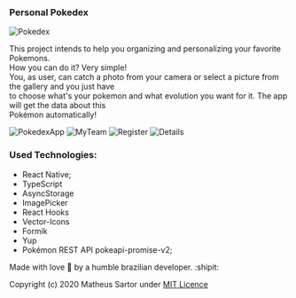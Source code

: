### Personal Pokedex

![Pokedex](https://cdn.bulbagarden.net/upload/4/4b/Pok%C3%A9dex_logo.png)

This project intends to help you organizing and personalizing your favorite Pokemons.  
How you can do it? Very simple!  
You, as user, can catch a photo from your camera or select a picture from the gallery and you just have  
to choose what's your pokemon and what evolution you want for it. The app will get the data about this  
Pokémon automatically!

![PokedexApp](https://i.ibb.co/SxjCc8c/home.jpg) ![MyTeam](https://i.ibb.co/pzmXNxN/myteam.jpg) ![Register](https://i.ibb.co/Jryy8jk/register.jpg) ![Details](https://i.ibb.co/VMbZbkx/details.jpg)


### Used Technologies:

- React Native;
- TypeScript
- AsyncStorage
- ImagePicker
- React Hooks
- Vector-Icons
- Formik
- Yup
- Pokémon REST API pokeapi-promise-v2;

Made with love :purple_heart: by a humble brazilian developer. :shipit:

Copyright (c) 2020 Matheus Sartor 
under [MIT Licence](/LICENSE)
